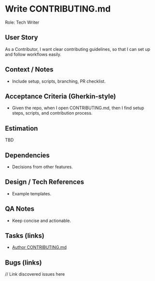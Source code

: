 # Write CONTRIBUTING.md

Role: Tech Writer

## User Story

As a Contributor, I want clear contributing guidelines, so that I can set up and follow workflows easily.

## Context / Notes

- Include setup, scripts, branching, PR checklist.

## Acceptance Criteria (Gherkin-style)

- Given the repo, when I open CONTRIBUTING.md, then I find setup steps, scripts, and contribution process.

## Estimation

TBD

## Dependencies

- Decisions from other features.

## Design / Tech References

- Example templates.

## QA Notes

- Keep concise and actionable.

## Tasks (links)

- [Author CONTRIBUTING.md](./tasks/author-contributing.md)

## Bugs (links)

// Link discovered issues here
